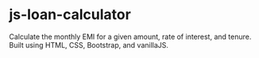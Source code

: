# js-loan-calculator
Calculate the monthly EMI for a given amount, rate of interest, and tenure. Built using HTML, CSS, Bootstrap, and vanillaJS.
